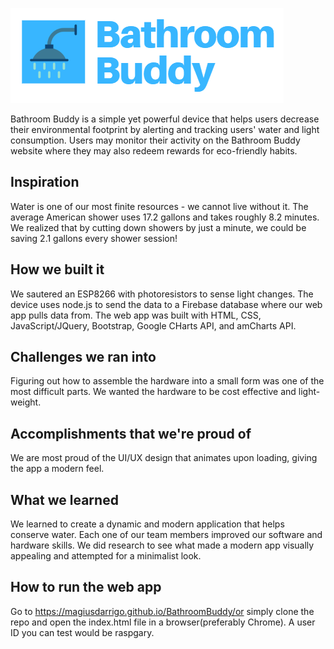 ![](pics/bblogotrans.png)

Bathroom Buddy is a simple yet powerful device that helps users decrease their environmental footprint by alerting and tracking users' water and light consumption. Users may monitor their activity on the Bathroom Buddy website where they may also redeem rewards for eco-friendly habits.

## Inspiration
Water is one of our most finite resources - we cannot live without it. The average American shower uses 17.2 gallons and takes roughly 8.2 minutes. We realized that by cutting down showers by just a minute, we could be saving 2.1 gallons every shower session!

## How we built it
We sautered an ESP8266 with photoresistors to sense light changes. The device uses node.js to send the data to a Firebase database where our web app pulls data from. The web app was built with HTML, CSS, JavaScript/JQuery, Bootstrap, Google CHarts API, and amCharts API.

## Challenges we ran into
Figuring out how to assemble the hardware into a small form was one of the most difficult parts. We wanted the hardware to be cost effective and light-weight.

## Accomplishments that we're proud of
We are most proud of the UI/UX design that animates upon loading, giving the app a modern feel.

## What we learned
We learned to create a dynamic and modern application that helps conserve water. Each one of our team members improved our software and hardware skills. We did research to see what made a modern app visually appealing and attempted for a minimalist look.

## How to run the web app
Go to https://magiusdarrigo.github.io/BathroomBuddy/or simply clone the repo and open the index.html file in a browser(preferably Chrome). A user ID you can test would be raspgary.

